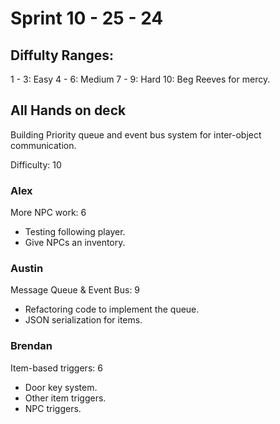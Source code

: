 # Sprint 10 - 25 - 24
## Diffulty Ranges:
1 - 3: Easy
4 - 6: Medium
7 - 9: Hard
10: Beg Reeves for mercy.

## All Hands on deck
Building Priority queue and event bus system for inter-object communication.

Difficulty: 10

### Alex
More NPC work: 6
- Testing following player.
- Give NPCs an inventory.

### Austin
Message Queue & Event Bus: 9
- Refactoring code to implement the queue.
- JSON serialization for items.

### Brendan
Item-based triggers: 6
- Door key system.
- Other item triggers.
- NPC triggers.